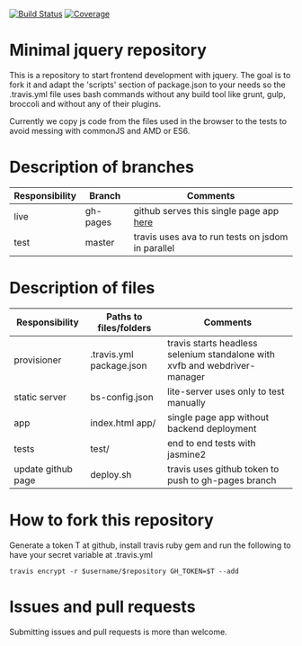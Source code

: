 [![Build Status](https://travis-ci.org/nicosmaris/js.svg?branch=master)](https://travis-ci.org/nicosmaris/js)
[![Coverage](https://img.shields.io/codecov/c/github/nicosmaris/js/master.svg)](https://codecov.io/gh/nicosmaris/js)

# Minimal jquery repository

This is a repository to start frontend development with jquery. The goal is to fork it and adapt the 'scripts' section of package.json to your needs so the .travis.yml file uses bash commands without any build tool like grunt, gulp, broccoli and without any of their plugins.

Currently we copy js code from the files used in the browser to the tests to avoid messing with commonJS and AMD or ES6.

# Description of branches

Responsibility     | Branch    | Comments
---                | ---       | ---
live               | gh-pages  | github serves this single page app [here](https://nicosmaris.github.io/js)
test               | master    | travis uses ava to run tests on jsdom in parallel


# Description of files

Responsibility     | Paths to files/folders    | Comments
---                | ---                       | ---
provisioner        | .travis.yml package.json  | travis starts headless selenium standalone with xvfb and webdriver-manager
static server      | bs-config.json            | lite-server uses only to test manually
app                | index.html app/           | single page app without backend deployment
tests              | test/                     | end to end tests with jasmine2
update github page | deploy.sh                 | travis uses github token to push to gh-pages branch


# How to fork this repository

Generate a token T at github, install travis ruby gem and run the following to have your secret variable at .travis.yml

```
travis encrypt -r $username/$repository GH_TOKEN=$T --add
```

# Issues and pull requests

Submitting issues and pull requests is more than welcome.
